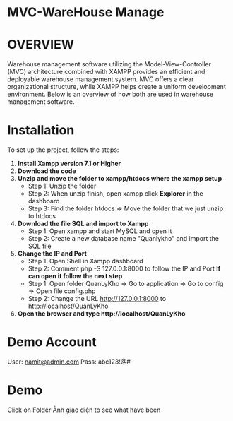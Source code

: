 # MVC-WareHouse Manage

# OVERVIEW
Warehouse management software utilizing the Model-View-Controller (MVC) architecture combined with XAMPP provides an efficient and deployable warehouse management system. MVC offers a clear organizational structure, while XAMPP helps create a uniform development environment. Below is an overview of how both are used in warehouse management software.
# Installation
To set up the project, follow the steps:
1. **Install Xampp version 7.1 or Higher**
2. **Download the code**
3. **Unzip and move the folder to xampp/htdocs where the xampp setup**
   - Step 1: Unzip the folder
   - Step 2: When unzip finish, open xampp click **Explorer** in the dashboard
   - Step 3: Find the folder htdocs => Move the folder that we just unzip to htdocs
5. **Download the file SQL and import to Xampp**
   - Step 1: Open xampp and start MySQL and open it
   - Step 2: Create a new database name "Quanlykho" and import the SQL file
6. **Change the IP and Port**
   - Step 1: Open Shell in Xampp dashboard
   - Step 2: Comment php -S 127.0.0.1:8000 to follow the IP and Port
     **If can open it follow the next step**
   - Step 1: Open folder QuanLyKho => Go to application => Go to config => Open file config.php
   - Step 2: Change the URL http://127.0.0.1:8000 to http://localhost/QuanLyKho
7. **Open the browser and type http://localhost/QuanLyKho**
# Demo Account 
User: namit@admin.com
Pass: abc123!@#
# Demo
Click on Folder Ảnh giao diện to see what have been

